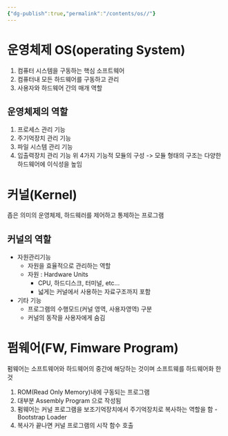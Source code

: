 ```yaml
---
{"dg-publish":true,"permalink":"/contents/os//"}
---
```


# 운영체제 OS(operating System)
 1. 컴퓨터 시스템을 구동하는 핵심 소프트웨어
 2. 컴퓨터내 모든 하드웨어를 구동하고 관리
 3. 사용자와 하드웨어 간의 매개 역할

## 운영체제의 역할
1. 프로세스 관리 기능
2. 주기억장치 관리 기능
3. 파일 시스템 관리 기능
4. 입출력장치 관리 기능
위 4가지 기능적 모듈의 구성 -> 모듈 형태의 구조는 다양한 하드웨어에 이식성을 높임

# 커널(Kernel)

 좁은 의미의 운영체제, 하드웨러를 제어하고 통제하는 프로그램

## 커널의 역할

 - 자원관리기능
	 - 자원을 효율적으로 관리하는 역할
	 - 자원 : Hardware Units
		 - CPU, 하드디스크, 터미널, etc...
		 - 넓게는 커널에서 사용하는 자료구조까지 포함
- 기타 기능
	- 프로그램의 수행모드(커널 영역, 사용자영역) 구분
	- 커널의 동작을 사용자에게 숨김

# 펌웨어(FW, Fimware Program)

펌웨어는 소프트웨어와 하드웨어의 중간에 해당하는 것이며 소프트웨를 하드웨어화 한 것

1. ROM(Read Only Memory)내에 구동되는 프로그램
2. 대부분 Assembly Program 으로 작성됨
3. 펌웨어는 커널 프로그램을 보조기억장치에서 주기억장치로 복사하는 역할을 함 - Bootstrap Loader
4. 복사가 끝나면 커널 프로그램의 시작 함수 호출